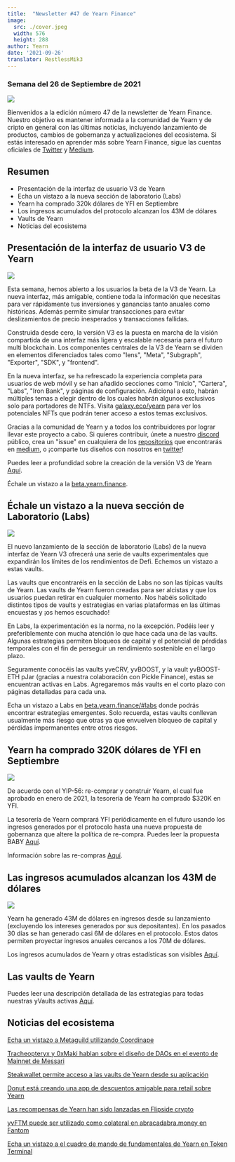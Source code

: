 ```yaml
---
title:  "Newsletter #47 de Yearn Finance"
image:
  src: ./cover.jpeg
  width: 576
  height: 288
author: Yearn
date: '2021-09-26'
translator: RestlessMik3
---
```


### Semana del 26 de Septiembre de 2021

![](/_posts/_newsletters/Yearn-Finance-Newsletter-47/cover.jpeg?w=880&h=440)

Bienvenidos a la edición número 47 de la newsletter de Yearn Finance. Nuestro objetivo es mantener informada a la comunidad de Yearn y de cripto en general con las últimas noticias, incluyendo lanzamiento de productos, cambios de gobernanza y actualizaciones del ecosistema. Si estás interesado en aprender más sobre Yearn Finance, sigue las cuentas oficiales de [Twitter](https://twitter.com/iearnfinance) y [Medium](https://medium.com/iearn). 

## Resumen

-   Presentación de la interfaz de usuario V3 de Yearn
-   Echa un vistazo a la nueva sección de laboratorio (Labs)
-   Yearn ha comprado 320k dólares de YFI en Septiembre
-   Los ingresos acumulados del protocolo alcanzan los 43M de dólares
-   Vaults de Yearn
-   Noticias del ecosistema

## Presentación de la interfaz de usuario V3 de Yearn

![](/_posts/_newsletters/Yearn-Finance-Newsletter-47/image2.jpg?w=800&h=450)

Esta semana, hemos abierto a los usuarios la beta de la V3 de Yearn. La nueva interfaz, más amigable, contiene toda la información que necesitas para ver rápidamente tus inversiones y ganancias tanto anuales como históricas. Además permite simular transacciones para evitar deslizamientos de precio inesperados y transacciones fallidas.

Construida desde cero, la versión V3 es la puesta en marcha de la visión compartida de una interfaz más ligera y escalable necesaria para el futuro multi blockchain. Los componentes centrales de la V3 de Yearn se dividen en elementos diferenciados tales como "lens", "Meta", "Subgraph", "Exporter", "SDK", y "frontend".

En la nueva interfaz, se ha refrescado la experiencia completa para usuarios de web móvil y se han añadido secciones como "Inicio", "Cartera", "Labs", "Iron Bank", y páginas de configuración. Adicional a esto, habrán múltiples temas a elegir dentro de los cuales habrán algunos exclusivos solo para portadores de NTFs. Visita [galaxy.eco/yearn](https://galaxy.eco/yearn) para ver los potenciales NFTs que podrán tener acceso a estos temas exclusivos.

Gracias a la comunidad de Yearn y a todos los contribuidores por lograr llevar este proyecto a cabo. Si quieres contribuir, únete a nuestro [discord](https://discord.gg/8rF374XkXy) público, crea un "issue" en cualquiera de los [repositorios](https://github.com/yearn) que encontrarás en [medium](https://medium.com/iearn/yearn-ui-v3-0-a194355bdb1f), o ¡comparte tus diseños con nosotros en [twitter](https://twitter.com/iearnfinance)!

Puedes leer a profundidad sobre la creación de la versión V3 de Yearn [Aquí](https://medium.com/iearn/yearn-ui-v3-0-a194355bdb1f).

Échale un vistazo a la [beta.yearn.finance](https://beta.yearn.finance/).

## Échale un vistazo a la nueva sección de Laboratorio (Labs)

![](/_posts/_newsletters/Yearn-Finance-Newsletter-47/image3.jpg?w=1200&h=820)

El nuevo lanzamiento de la sección de laboratorio (Labs) de la nueva interfaz de Yearn V3 ofrecerá una serie de vaults experimentales que expandirán los límites de los rendimientos de Defi. Echemos un vistazo a estas vaults.

Las vaults que encontraréis en la sección de Labs no son las típicas vaults de Yearn. Las vaults de Yearn fueron creadas para ser alcistas y que los usuarios puedan retirar en cualquier momento. Nos habéis solicitado distintos tipos de vaults y estrategias en varias plataformas en las últimas encuestas y ¡os hemos escuchado!

En Labs, la experimentación es la norma, no la excepción. Podéis leer y preferiblemente con mucha atención lo que hace cada una de las vaults. Algunas estrategias permiten bloqueos de capital y el potencial de pérdidas temporales con el fin de perseguir un rendimiento sostenible en el largo plazo.

Seguramente conocéis las vaults yveCRV, yvBOOST, y la vault yvBOOST-ETH pJar (gracias a nuestra colaboración con Pickle Finance), estas se encuentran activas en Labs. Agregaremos más vaults en el corto plazo con páginas detalladas para cada una.

Echa un vistazo a Labs en [beta.yearn.finance/#labs](https://beta.yearn.finance/#/labs) donde podrás encontrar estrategias emergentes. Solo recuerda, estas vaults conllevan usualmente más riesgo que otras ya que envuelven bloqueo de capital y pérdidas impermanentes entre otros riesgos.

## Yearn ha comprado 320K dólares de YFI en Septiembre

![](/_posts/_newsletters/Yearn-Finance-Newsletter-47/image4.jpg?w=1456&h=805)

De acuerdo con el YIP-56: re-comprar y construir Yearn, el cual fue aprobado en enero de 2021, la tesorería de Yearn ha comprado $320K en YFI.

La tesorería de Yearn comprará YFI periódicamente en el futuro usando los ingresos generados por el protocolo hasta una nueva propuesta de gobernanza que altere la política de re-compra. Puedes leer la propuesta BABY [Aquí](https://snapshot.org/#/yearn/proposal/Qmb6gBzjvgLMazSrQQGVcjutLNdkVyM2Lh6yckMzdoaHWZ). 

Información sobre las re-compras [Aquí](https://www.yfistats.com/financials/YFIBuybacks.html).

## Las ingresos acumulados alcanzan los 43M de dólares

![](/_posts/_newsletters/Yearn-Finance-Newsletter-47/image5.jpg?w=1456&h=827)

Yearn ha generado 43M de dólares en ingresos desde su lanzamiento (excluyendo los intereses generados por sus depositantes). En los pasados 30 días se han generado casi 6M de dólares en el protocolo. Estos datos permiten proyectar ingresos anuales cercanos a los 70M de dólares.

Los ingresos acumulados de Yearn y otras estadísticas son visibles [Aquí](https://www.yfistats.com/).

## Las vaults de Yearn

Puedes leer una descripción detallada de las estrategias para todas nuestras yVaults activas [Aquí](https://medium.com/yearn-state-of-the-vaults/the-vaults-at-yearn-9237905ffed3).

## Noticias del ecosistema

[Echa un vistazo a Metaguild utilizando Coordinape](https://twitter.com/metaguildcom/status/1440368717888557068)

[Tracheopteryx y 0xMaki hablan sobre el diseño de DAOs en el evento de Mainnet de Messari](https://twitter.com/MessariCrypto/status/1440412651457110020)

[Steakwallet permite acceso a las vaults de Yearn desde su aplicación](https://twitter.com/steakwallet/status/1440734147194994694)

[Donut está creando una app de descuentos amigable para retail sobre Yearn](https://twitter.com/bantg/status/1438680337735987209)

[Las recompensas de Yearn han sido lanzadas en Flipside crypto](https://twitter.com/flipsidecrypto/status/1438613782507446273)

[yvFTM puede ser utilizado como colateral en abracadabra.money en Fantom](https://twitter.com/MIM_Spell/status/1441912161001820161?s=20)

[Echa un vistazo a el cuadro de mando de fundamentales de Yearn en Token Terminal](https://twitter.com/iearnfinance/status/1441179921523507200)
